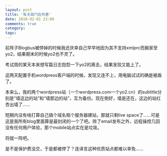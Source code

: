 ```yaml
---
layout: post
title: '有关部门在作甚'
date: 2010-02-01 23:09
comments: true
category: 
tags:
---
```

    

前阵子Blogbus被停掉的时候我还庆幸自己早早地因为其不支持xmlprc而搬家至yo2，结果期末的时候yo2也不灵了。

考试周的某天本来想写篇日志抱怨一下yo2的离去，结果发现又能上了。

这两天配置手机wordpress客户端的时候，发现又连不上，用电脑试试的确是被盾了。

本来么，我的两个wordpress站（一个wordpress.com一个yo2.cn）的subtitle分别是“墙这边的站”和“墙那边的站”，互为备份。现在倒好，墙是还在，这边的站红杏出墙了……

短期内没有啥打算自己搞个域名租个服务器建站，那就只剩live space了……可是这是我所有blog里面算是最封闭的一个了吧。除了email发布之外，远程操控几回没有任何用户体验，那个mobile站点实在是垃圾。

将就一阵吧。

是不是保护费没交，于是都被停了？连译言这种优质站点都难以幸免……
